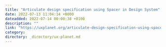 ```yaml
---
title: "Articulate design specification using Spacer in Design System"
date: 2022-07-13 11:04:14 +0000
dateadded: 2022-07-14 00:00:38 +0100
description: ""
link: "https://uxplanet.org/articulate-design-specification-using-spacer-in-design-system-8b33991dd004?source=rss----819cc2aaeee0---4"
category:
directory: _directory/ux-planet.md
---
```

